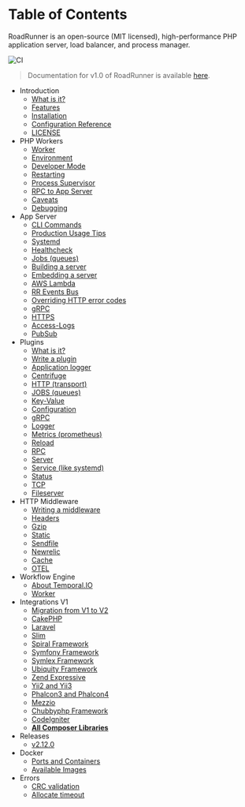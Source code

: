 # Table of Contents

RoadRunner is an open-source (MIT licensed), high-performance PHP application server, load balancer, and process
manager.

![CI](https://github.com/spiral/roadrunner-docs/workflows/CI/badge.svg)

> Documentation for v1.0 of RoadRunner is
> available [here](https://github.com/roadrunner-server/roadrunner-docs/tree/1.0).

* Introduction
    * [What is it?](intro/about.md)
    * [Features](intro/features.md)
    * [Installation](intro/install.md)
    * [Configuration Reference](intro/config.md)
    * [LICENSE](license.md)
* PHP Workers
    * [Worker](php/worker.md)
    * [Environment](php/environment.md)
    * [Developer Mode](php/developer.md)
    * [Restarting](php/restarting.md)
    * [Process Supervisor](php/supervisor.md)
    * [RPC to App Server](php/rpc.md)
    * [Caveats](php/limitations.md)
    * [Debugging](php/debugging.md)
* App Server
    * [CLI Commands](app-server/cli.md)
    * [Production Usage Tips](app-server/production.md)
    * [Systemd](app-server/systemd.md)
    * [Healthcheck](app-server/health.md)
    * [Jobs (queues)](plugins/jobs.md) 
    * [Building a server](app-server/build.md)
    * [Embedding a server](app-server/embedding.md)
    * [AWS Lambda](app-server/aws-lambda.md)
    * [RR Events Bus](app-server/events-bus.md)
    * [Overriding HTTP error codes](app-server/http-error-codes.md)
    * [gRPC](app-server/grpc.md)
    * [HTTPS](app-server/https.md)
    * [Access-Logs](app-server/access-logs.md)
    * [PubSub](app-server/pubsub.md)
* Plugins
    * [What is it?](plugins/intro.md)
    * [Write a plugin](plugins/plugin.md)
    * [Application logger](plugins/applogger.md)
    * [Centrifuge](plugins/centrifuge.md)
    * [HTTP (transport)](plugins/http.md)
    * [JOBS (queues)](plugins/jobs.md)
    * [Key-Value](plugins/kv.md)
    * [Configuration](plugins/config.md)
    * [gRPC](plugins/grpc.md)
    * [Logger](plugins/logger.md)
    * [Metrics (prometheus)](plugins/metrics.md)
    * [Reload](plugins/reload.md)
    * [RPC](plugins/rpc.md)
    * [Server](plugins/server.md)
    * [Service (like systemd)](plugins/service.md)
    * [Status](plugins/status.md)
    * [TCP](plugins/tcp.md)
    * [Fileserver](plugins/fileserver.md)
* HTTP Middleware
    * [Writing a middleware](middleware/writing-a-middleware.md)
    * [Headers](middleware/headers.md)
    * [Gzip](middleware/gzip.md)
    * [Static](middleware/static.md)
    * [Sendfile](middleware/sendfile.md)
    * [Newrelic](middleware/newrelic.md)
    * [Cache](middleware/cache.md)
    * [OTEL](middleware/otel.md)
* Workflow Engine
    * [About Temporal.IO](workflow/temporal.md)
    * [Worker](workflow/worker.md)
* Integrations V1
    * [Migration from V1 to V2](integration/migration.md)
    * [CakePHP](integration/cake.md)
    * [Laravel](integration/laravel.md)
    * [Slim](integration/slim.md)
    * [Spiral Framework](integration/spiral.md)
    * [Symfony Framework](integration/symfony.md)
    * [Symlex Framework](integration/symlex.md)
    * [Ubiquity Framework](integration/ubiquity.md)
    * [Zend Expressive](https://github.com/sergey-telpuk/roadrunner-zend-expressive-integration)
    * [Yii2 and Yii3](integration/yii.md)
    * [Phalcon3 and Phalcon4](integration/phalcon.md)
    * [Mezzio](integration/mezzio.md)
    * [Chubbyphp Framework](integration/chubbyphp.md)
    * [CodeIgniter](integration/codeigniter.md)
    * [**All Composer Libraries**](https://packagist.org/packages/spiral/roadrunner/dependents)
* Releases
    * [v2.12.0](releases/v2-12-0.md)
* Docker
    * [Ports and Containers](docker/ports.md)
    * [Available Images](docker/images.md)
* Errors
    * [CRC validation](known-issues/stdout-crc.md)
    * [Allocate timeout](known-issues/allocate-timeout.md)

